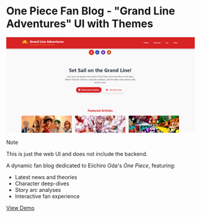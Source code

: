 # One Piece Fan Blog - "Grand Line Adventures" UI with Themes

![Website Banner](assets/img/screenshot.png)

> [!NOTE]  
> This is just the web UI and does not include the backend.

A dynamic fan blog dedicated to Eiichiro Oda's _One Piece_, featuring:

- Latest news and theories
- Character deep-dives
- Story arc analyses
- Interactive fan experience

[View Demo](https://vsincar.github.io/OPBlogWebsite/)
